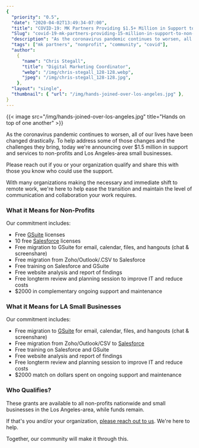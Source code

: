 ```yaml
---
{
  "priority": "0.5",
  "date": "2020-04-02T13:49:34-07:00",
  "title": "COVID-19: MK Partners Providing $1.5+ Million in Support to Non-Profits and SoCal Small Businesses",
  "Slug": "covid-19-mk-partners-providing-15-million-in-support-to-non-profits-and-socal-small-businesses",
  "description": "As the coronavirus pandemic continues to worsen, all of our lives have been changed drastically. To help address some of those changes...",
  "tags": ["mk partners", "nonprofit", "community", "covid"],
  "author":
    {
      "name": "Chris Stegall",
      "title": "Digital Marketing Coordinator",
      "webp": "/img/chris-stegall_128-128.webp",
      "jpeg": "/img/chris-stegall_128-128.jpg",
    },
  "layout": "single",
  "thumbnail": { "url": "/img/hands-joined-over-los-angeles.jpg" },
}
---
```


{{< image src="/img/hands-joined-over-los-angeles.jpg" title="Hands on top of one another" >}}

As the coronavirus pandemic continues to worsen, all of our lives have been changed drastically. To help address some of those changes and the challenges they bring, today we're announcing over $1.5 million in support and services to non-profits and Los Angeles-area small businesses.

Please reach out if you or your organization qualify and share this with those you know who could use the support.

With many organizations making the necessary and immediate shift to remote work, we're here to help ease the transition and maintain the level of communication and collaboration your work requires.

### What it Means for Non-Profits

Our commitment includes:

- Free [GSuite](https://gsuite.google.com/) licenses
- 10 free [Salesforce](https://www.salesforce.org/) licenses
- Free migration to GSuite for email, calendar, files, and hangouts (chat & screenshare)
- Free migration from Zoho/Outlook/.CSV to Salesforce
- Free training on Salesforce and GSuite
- Free website analysis and report of findings
- Free longterm review and planning session to improve IT and reduce costs
- $2000 in complementary ongoing support and maintenance

### What it Means for LA Small Businesses

Our commitment includes:

- Free migration to [GSuite](https://gsuite.google.com/) for email, calendar, files, and hangouts (chat & screenshare)
- Free migration from Zoho/Outlook/CSV to [Salesforce](http://salesforce.com/products/)
- Free training on Salesforce and GSuite
- Free website analysis and report of findings
- Free longterm review and planning session to improve IT and reduce costs
- $2000 match on dollars spent on ongoing support and maintenance

### Who Qualifies?

These grants are available to all non-profits nationwide and small businesses in the Los Angeles-area, while funds remain.

If that's you and/or your organization, [please reach out to us](/contact). We're here to help.

Together, our community will make it through this.

